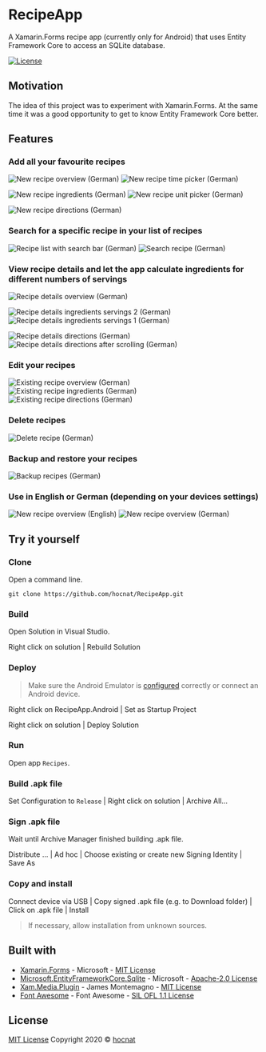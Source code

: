 # RecipeApp

A Xamarin.Forms recipe app (currently only for Android) that uses Entity Framework Core to access an SQLite database.

[![License](https://img.shields.io/github/license/hocnat/RecipeApp)](https://github.com/hocnat/RecipeApp/blob/master/LICENSE)

## Motivation

The idea of this project was to experiment with Xamarin.Forms. At the same time it was a good opportunity to get to know Entity Framework Core better.

## Features

### Add all your favourite recipes

![New recipe overview (German)](Screenshots/RecipeAddOverviewGerman.png)
![New recipe time picker (German)](Screenshots/RecipeAddEditPickTimeGerman.png)

![New recipe ingredients (German)](Screenshots/RecipeAddIngredientsGerman.png)
![New recipe unit picker (German)](Screenshots/RecipeAddEditIngredientsPickUnit.png)

![New recipe directions (German)](Screenshots/RecipeAddDirectionsGerman.png)

### Search for a specific recipe in your list of recipes

![Recipe list with search bar (German)](Screenshots/RecipeListGerman.png)
![Search recipe (German)](Screenshots/SearchRecipeGerman.gif)

### View recipe details and let the app calculate ingredients for different numbers of servings

![Recipe details overview (German)](Screenshots/RecipeDetailsOverviewGerman.png)

![Recipe details ingredients servings 2 (German)](Screenshots/RecipeDetailsIngredientsGerman.png)
![Recipe details ingredients servings 1 (German)](Screenshots/RecipeDetailsIngredientsServings1German.png)

![Recipe details directions (German)](Screenshots/RecipeDetailsDirectionsGerman.png)
![Recipe details directions after scrolling (German)](Screenshots/RecipeDetailsDirections2German.png)

### Edit your recipes

![Existing recipe overview (German)](Screenshots/RecipeEditOverviewGerman.png)
![Existing recipe ingredients (German)](Screenshots/RecipeEditIngredientsGerman.png)
![Existing recipe directions (German)](Screenshots/RecipeEditDirectionsGerman.png)

### Delete recipes

![Delete recipe (German)](Screenshots/RecipeDeleteGerman.png)

### Backup and restore your recipes

![Backup recipes (German)](Screenshots/BackupRecipesGerman.gif)

### Use in English or German (depending on your devices settings)

![New recipe overview (English)](Screenshots/RecipeAddOverviewEnglish.png)
![New recipe overview (German)](Screenshots/RecipeAddOverviewGerman.png)

## Try it yourself

### Clone

Open a command line.

```shell
git clone https://github.com/hocnat/RecipeApp.git
```

### Build

Open Solution in Visual Studio.

Right click on solution | Rebuild Solution

### Deploy

> Make sure the Android Emulator is [configured](https://docs.microsoft.com/en-us/xamarin/android/get-started/installation/android-emulator/) correctly or connect an Android device.

Right click on RecipeApp.Android | Set as Startup Project

Right click on solution | Deploy Solution

### Run

Open app `Recipes`.

### Build .apk file

Set Configuration to `Release` | Right click on solution | Archive All...

### Sign .apk file

Wait until Archive Manager finished building .apk file.

Distribute ... | Ad hoc | Choose existing or create new Signing Identity | Save As

### Copy and install

Connect device via USB | Copy signed .apk file (e.g. to Download folder) | Click on .apk file | Install

> If necessary, allow installation from unknown sources.

## Built with

* [Xamarin.Forms](https://www.nuget.org/packages/Xamarin.Forms/5.0.0.2012) - Microsoft - [MIT License](https://licenses.nuget.org/MIT)
* [Microsoft.EntityFrameworkCore.Sqlite](https://www.nuget.org/packages/Microsoft.EntityFrameworkCore.Sqlite/5.0.7) - Microsoft - [Apache-2.0 License](https://licenses.nuget.org/Apache-2.0)
* [Xam.Media.Plugin](https://www.nuget.org/packages/Xam.Plugin.Media/5.0.1) - James Montemagno - [MIT License](https://github.com/jamesmontemagno/MediaPlugin/blob/master/LICENSE)
* [Font Awesome](https://fontawesome.com/) - Font Awesome - [SIL OFL 1.1 License](https://scripts.sil.org/cms/scripts/page.php?site_id=nrsi&id=OFL)

## License

[MIT License](https://github.com/hocnat/RecipeApp/blob/master/LICENSE) Copyright 2020 © [hocnat](https://github.com/hocnat)
